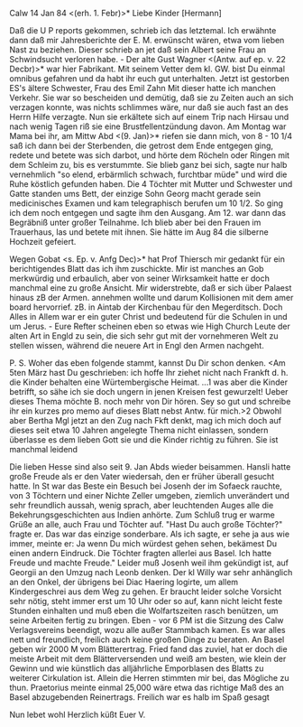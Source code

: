  Calw 14 Jan 84
 <(erh. 1. Febr)>*
Liebe Kinder [Hermann]

Daß die U P reports gekommen, schrieb ich das letztemal. Ich erwähnte dann daß mir Jahresberichte der E. M. erwünscht wären, etwa vom lieben Nast zu beziehen. Dieser schrieb an jet daß sein Albert seine Frau an Schwindsucht verloren habe. - Der alte Gust Wagner <(Antw. auf ep. v. 22 Decbr)>* war hier Fabrikant. Mit seinem Vetter dem kl. GW. bist Du einmal omnibus gefahren und da habt ihr euch gut unterhalten. Jetzt ist gestorben ES's ältere Schwester, Frau des Emil Zahn Mit dieser hatte ich manchen Verkehr. Sie war so bescheiden und demütig, daß sie zu Zeiten auch an sich verzagen konnte, was nichts schlimmes wäre, nur daß sie auch fast an des Herrn Hilfe verzagte. Nun sie erkältete sich auf einem Trip nach Hirsau und nach wenig Tagen riß sie eine Brustfellentzündung davon. Am Montag war Mama bei ihr, am Mittw Abd <(9. Jan)>* riefen sie dann mich, von 8 - 10 1/4 saß ich dann bei der Sterbenden, die getrost dem Ende entgegen ging, redete und betete was sich darbot, und hörte dem Röcheln oder Ringen mit dem Schleim zu, bis es verstummte. Sie blieb ganz bei sich, sagte nur halb vernehmlich "so elend, erbärmlich schwach, furchtbar müde" und wird die Ruhe köstlich gefunden haben. Die 4 Töchter mit Mutter und Schwester und Gatte standen ums Bett, der einzige Sohn Georg macht gerade sein medicinisches Examen und kam telegraphisch berufen um 10 1/2. So ging ich dem noch entgegen und sagte ihm den Ausgang. Am 12. war dann das Begräbniß unter großer Teilnahme. Ich blieb aber bei den Frauen im Trauerhaus, las und betete mit ihnen. Sie hätte im Aug 84 die silberne Hochzeit gefeiert.

Wegen Gobat <s. Ep. v. Anfg Dec)>* hat Prof Thiersch mir gedankt für ein berichtigendes Blatt das ich ihm zuschickte. Mir ist manches an Gob merkwürdig und erbaulich, aber von seiner Wirksamkeit hatte er doch manchmal eine zu große Ansicht. Mir widerstrebte, daß er sich über Palaest hinaus zB der Armen. annehmen wollte und darum Kollisionen mit dem amer board hervorrief. zB. in Aintab der Kirchenbau für den Megerditsch. Doch Alles in Allem war er ein guter Christ und bedeutend für die Schulen in und um Jerus. - Eure Refter scheinen eben so etwas wie High Church Leute der alten Art in Engld zu sein, die sich sehr gut mit der vornehmeren Welt zu stellen wissen, während die neuere Art in Engl den Armen nachgeht.

P. S. Woher das eben folgende stammt, kannst Du Dir schon denken. <Am 5ten März hast Du geschrieben: ich hoffe Ihr ziehet nicht nach Frankft d. h. die Kinder behalten eine Würtembergische Heimat. ...1 was aber die Kinder betrifft, so sähe ich sie doch ungern in jenen Kreisen fest gewurzelt! Ueber dieses Thema möchte B. noch mehr von Dir hören. Sey so gut und schreibe ihr ein kurzes pro memo auf dieses Blatt nebst Antw. für mich.>2 Obwohl aber Bertha Mgl jetzt an den Zug nach Fkft denkt, mag ich mich doch auf dieses seit etwa 10 Jahren angelegte Thema nicht einlassen, sondern überlasse es dem lieben Gott sie und die Kinder richtig zu führen. Sie ist manchmal leidend

Die lieben Hesse sind also seit 9. Jan Abds wieder beisammen. Hansli hatte große Freude als er den Vater wiedersah, den er früher überall gesucht hatte. In St war das Beste ein Besuch bei Josenh der im Sofaeck rauchte, von 3 Töchtern und einer Nichte Zeller umgeben, ziemlich unverändert und sehr freundlich aussah, wenig sprach, aber leuchtenden Auges alle die Bekehrungsgeschichten aus Indien anhörte. Zum Schluß trug er warme Grüße an alle, auch Frau und Töchter auf. "Hast Du auch große Töchter?" fragte er. Das war das einzige sonderbare. Als ich sagte, er sehe ja aus wie immer, meinte er: Ja wenn Du mich würdest gehen sehen, bekämest Du einen andern Eindruck. Die Töchter fragten allerlei aus Basel. Ich hatte Freude und machte Freude." Leider muß Josenh weil ihm gekündigt ist, auf Georgii an den Umzug nach Leonb denken. Der kl Willy war sehr anhänglich an den Onkel, der übrigens bei Diac Haering logirte, um allem Kindergeschrei aus dem Weg zu gehen. Er braucht leider solche Vorsicht sehr nötig, steht immer erst um 10 Uhr oder so auf, kann nicht leicht feste Stunden einhalten und muß eben die Wolfartszeiten rasch benützen, um seine Arbeiten fertig zu bringen. 
Eben - vor 6 PM ist die Sitzung des Calw Verlagsvereins beendigt, wozu alle außer Stammbach kamen. Es war alles nett und freundlich, freilich auch keine großen Dinge zu beraten. An Basel geben wir 2000 M vom Blätterertrag. Fried fand das zuviel, hat er doch die meiste Arbeit mit dem Blätterversenden und weiß am besten, wie klein der Gewinn und wie künstlich das alljährliche Emporblasen des Blatts zu weiterer Cirkulation ist. Allein die Herren stimmten mir bei, das Mögliche zu thun. Praetorius meinte einmal 25,000 wäre etwa das richtige Maß des an Basel abzugebenden Reinertrags. Freilich war es halb im Spaß gesagt

 Nun lebet wohl Herzlich küßt Euer V.
